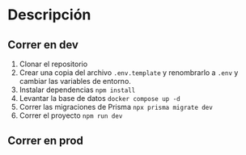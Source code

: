 # Descripción

## Correr en dev

1. Clonar el repositorio
2. Crear una copia del archivo `.env.template` y renombrarlo a `.env` y cambiar las variables de entorno.
3. Instalar dependencias `npm install`
4. Levantar la base de datos `docker compose up -d`
5. Correr las migraciones de Prisma `npx prisma migrate dev`
6. Correr el proyecto `npm run dev`

## Correr en prod
